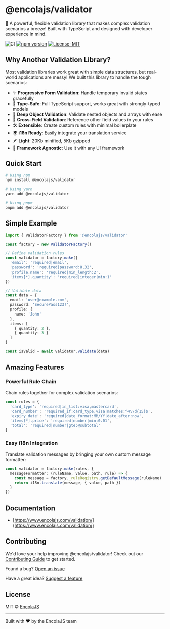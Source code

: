 # @encolajs/validator

🚀 A powerful, flexible validation library that makes complex validation scenarios a breeze! Built with TypeScript and designed with developer experience in mind.

![CI](https://github.com/encolajs/encolajs-validator/workflows/CI/badge.svg)
[![npm version](https://badge.fury.io/js/@encolajs%2Fvalidator.svg)](https://badge.fury.io/js/@encolajs%2Fvalidator)
[![License: MIT](https://img.shields.io/badge/License-MIT-yellow.svg)](https://opensource.org/licenses/MIT)

## Why Another Validation Library?

Most validation libraries work great with simple data structures, but real-world applications are messy! We built this library to handle the tough scenarios:

- ✨ **Progressive Form Validation**: Handle temporary invalid states gracefully
- 🎯 **Type-Safe**: Full TypeScript support, works great with strongly-typed models
- 🌳 **Deep Object Validation**: Validate nested objects and arrays with ease
- 🔄 **Cross-Field Validation**: Reference other field values in your rules
- 🛠 **Extensible**: Create custom rules with minimal boilerplate
- 🌍 **i18n Ready**: Easily integrate your translation service
- 🪶 **Light**: 20Kb minified, 5Kb gzipped
- 🎨 **Framework Agnostic**: Use it with any UI framework

## Quick Start

```bash
# Using npm
npm install @encolajs/validator

# Using yarn
yarn add @encolajs/validator

# Using pnpm
pnpm add @encolajs/validator
```

## Simple Example

```typescript
import { ValidatorFactory } from '@encolajs/validator'

const factory = new ValidatorFactory()

// Define validation rules
const validator = factory.make({
  'email': 'required|email',
  'password': 'required|password:8,32',
  'profile.name': 'required|min_length:2',
  'items[*].quantity': 'required|integer|min:1'
})

// Validate data
const data = {
  email: 'user@example.com',
  password: 'SecurePass123!',
  profile: {
    name: 'John'
  },
  items: [
    { quantity: 2 },
    { quantity: 3 }
  ]
}

const isValid = await validator.validate(data)
```

## Amazing Features

### Powerful Rule Chain

Chain rules together for complex validation scenarios:

```typescript
const rules = {
  'card_type': 'required|in_list:visa,mastercard',
  'card_number': 'required_if:card_type,visa|matches:^4\\d{15}$',
  'expiry_date': 'required|date_format:MM/YY|date_after:now',
  'items[*].price': 'required|number|min:0.01',
  'total': 'required|number|gte:@subtotal'
}
```

### Easy i18n Integration

Translate validation messages by bringing your own custom message formatter:

```typescript
const validator = factory.make(rules, {
  messageFormatter: (ruleName, value, path, rule) => {
    const message = factory._ruleRegistry.getDefaultMessage(ruleName)
    return i18n.translate(message, { value, path })
  }
})
```

## Documentation

- [https://www.encolajs.com/validation/](https://www.encolajs.com/validation/)

## Contributing

We'd love your help improving @encolajs/validator! Check out our [Contributing Guide](./CONTRIBUTING.md) to get started.

Found a bug? [Open an issue](https://github.com/encolajs/validator/issues/new?template=bug_report.md)

Have a great idea? [Suggest a feature](https://github.com/encolajs/validator/issues/new?template=feature_request.md)

## License

MIT © [EncolaJS](https://github.com/encolajs)

---

Built with ❤️ by the EncolaJS team